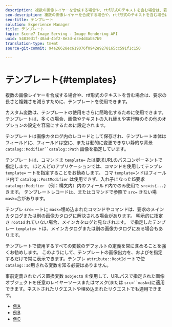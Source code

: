 ```yaml
---
description: 複数の画像レイヤーを合成する場合や、rtf形式のテキストを含む場合は、要求の長さと複雑さを減らすために、テンプレートを使用できます。
seo-description: 複数の画像レイヤーを合成する場合や、rtf形式のテキストを含む場合は、要求の長さと複雑さを減らすために、テンプレートを使用できます。
seo-title: テンプレート
solution: Experience Manager
title: テンプレート
topic: Scene7 Image Serving - Image Rendering API
uuid: 54830d1f-40ad-4bf2-8e3d-d3e4d4ab57b9
translation-type: tm+mt
source-git-commit: 94a26628ec619076f0942e9278165cc591f1c150

---
```



# テンプレート{#templates}

複数の画像レイヤーを合成する場合や、rtf形式のテキストを含む場合は、要求の長さと複雑さを減らすために、テンプレートを使用できます。

カスタム変数は、テンプレートの使用をさらに簡略化するために使用できます。 テンプレートは、多くの場合、画像やテキストの入れ替えや実行時のその他のオプションの設定を容易にするために設定されます。

テンプレートは画像カタログ内のレコードとして保存され、テンプレート本体はフィールドに、フィールドは空に、または動的に変更できない静的な背景 `catalog::Modifier``catalog::Path` 画像を指定しています。

テンプレートは、コマンドま `template=` たは要求URLのパスコンポーネントで指定します。 ほとんどのアプリケーションでは、コマンドを使用してテンプレ `template=` ートを指定することをお勧めします。 コマ `template=`ンドはフィールド内で `catalog::PostModifier` は使用できず、入れ子になったIS要求 `catalog::Modifier` （例：構文内）内のフィールド内でのみ使用で `src=is{...}` きます。 テンプレートレコードは、またはコマンドで参照で `src=` きない場 `mask=`合があります。

テンプレ `src=` ートに `mask=`埋め込まれたコマンドやコマンドは、要求のメインカタログまたは別の画像カタログに解決される場合があります。 明示的に指定さ `rootId` れていない場合、メインカタログと見なされます。 で指定したテンプレー `template=` トは、メインカタログまたは別の画像カタログにある場合もあります。

テンプレートで使用するすべての変数のデフォルトの定義を常に含めることを強くお勧めします。 このようにして、テンプレートの画像出力を、およびを指定するだけで常に表示できます。テンプレ `attribute::RootId` ートで使 `catalog::Id`用される変数を知る必要はありません。

事前定義されたパス置換変数 `$object$` を使用して、URLパスで指定された画像オブジェクトを任意のレイヤーソースまたはマスク(または `src=``mask=`)に適用できます。ネストされたリクエストや埋め込まれたリクエストでも適用できます。

* [例A](r-example-a.md)
* [例B](r-example-b.md)
* [例C](r-example-c.md)
